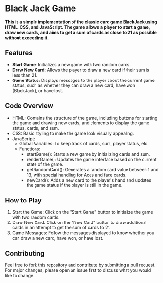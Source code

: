 # Black Jack Game

__This is a simple implementation of the classic card game BlackJack using HTML, CSS, and JavaScript. The game allows a player to start a game, draw new cards, and aims to get a sum of cards as close to 21 as possible without exceeding it.__

## Features
- __Start Game__: Initializes a new game with two random cards.
- __Draw New Card__: Allows the player to draw a new card if their sum is less than 21.
- __Game Status__: Displays messages to the player about the current game status, such as whether they can draw a new card, have won (BlackJack), or have lost.

## Code Overview
- HTML: Contains the structure of the game, including buttons for starting the game and drawing new cards, and elements to display the game status, cards, and sum.
- CSS: Basic styling to make the game look visually appealing.
- JavaScript:
    - Global Variables: To keep track of cards, sum, player status, etc.
    - Functions:
        - startGame(): Starts a new game by initializing cards and sum.
        - renderGame(): Updates the game interface based on the current state of the game.
        - getRandomCard(): Generates a random card value between 1 and 13, with special handling for Aces and face cards.
        - newCard(): Adds a new card to the player's hand and updates the game status if the player is still in the game.

## How to Play
1. Start the Game: Click on the "Start Game" button to initialize the game with two random cards.
2. Draw New Card: Click on the "New Card" button to draw additional cards in an attempt to get the sum of cards to 21.
3. Game Messages: Follow the messages displayed to know whether you can draw a new card, have won, or have lost.

## Contributing
Feel free to fork this repository and contribute by submitting a pull request. For major changes, please open an issue first to discuss what you would like to change.